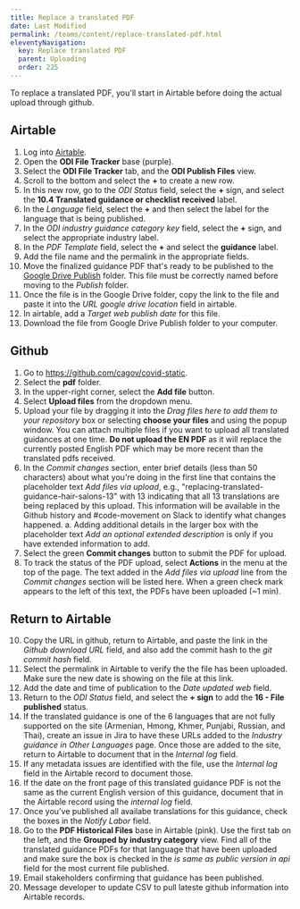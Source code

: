 ```yaml
---
title: Replace a translated PDF
date: Last Modified 
permalink: /teams/content/replace-translated-pdf.html
eleventyNavigation:
  key: Replace translated PDF
  parent: Uploading
  order: 225
---
```


To replace a translated PDF, you'll start in Airtable before doing the actual upload through github.

## Airtable

1. Log into [Airtable](https://airtable.com/).
2. Open the **ODI File Tracker** base (purple). 
3. Select the **ODI File Tracker** tab, and the **ODI Publish Files** view. 
4. Scroll to the bottom and select the **+** to create a new row. 
5. In this new row, go to the _ODI Status_ field, select the **+** sign, and select the **10.4 Translated guidance or checklist received** label.
6. In the _Language_ field, select the **+** and then select the label for the language that is being published.
7. In the _ODI industry guidance category key_ field, select the **+** sign, and select the appropriate industry label. 
8. In the _PDF Template_ field, select the **+** and select the **guidance** label.
9. Add the file name and the permalink in the appropriate fields. 
10. Move the finalized guidance PDF that's ready to be published to the [Google Drive Publish](https://drive.google.com/drive/folders/1f8ZjcJcXxFt-he7NT6g3S7uJ69CfpwAz?usp=sharing) folder. This file must be correctly named before moving to the _Publish_ folder. 
12. Once the file is in the Google Drive folder, copy the link to the file and paste it into the _URL google drive location_ field in airtable. 
13. In airtable, add a _Target web publish date_ for this file. 
14. Download the file from Google Drive Publish folder to your computer.

## Github

1. Go to https://github.com/cagov/covid-static.
2. Select the **pdf** folder.
3. In the upper-right corner, select the **Add file** button.
4. Select **Upload files** from the dropdown menu.
5. Upload your file by dragging it into the _Drag files here to add them to your repository_ box or selecting **choose your files** and using the popup window. You can attach multiple files if you want to upload all translated guidances at one time. **Do not upload the EN PDF** as it will replace the currently posted English PDF which may be more recent than the translated pdfs received.
6. In the _Commit changes_ section, enter brief details (less than 50 characters) about what you're doing in the first line that contains the placeholder text _Add files via upload_, e.g., "replacing-translated-guidance-hair-salons-13" with 13 indicating that all 13 translations are being replaced by this upload. This information will be available in the Github history and #code-movement on Slack to identify what changes happened. 
  a. Adding additional details in the larger box with the placeholder text _Add an optional extended description_ is only if you have extended information to add.
7. Select the green **Commit changes** button to submit the PDF for upload.
8. To track the status of the PDF upload, select **Actions** in the menu at the top of the page. The text added in the _Add files via upload_ line from the _Commit changes_ section will be listed here. When a green check mark appears to the left of this text, the PDFs have been uploaded (~1 min). 

## Return to Airtable

10. Copy the URL in github, return to Airtable, and paste the link in the _Github download URL_ field, and also add the commit hash to the _git commit hash_ field. 
11. Select the permalink in Airtable to verify the the file has been uploaded. Make sure the new date is showing on the file at this link. 
12. Add the date and time of publication to the _Date updated web_ field.
13. Return to the _ODI Status_ field, and select the **+ sign** to add the **16 - File published** status.
14. If the translated guidance is one of the 6 languages that are not fully supported on the site (Armenian, Hmong, Khmer, Punjabi, Russian, and Thai), create an issue in Jira to have these URLs added to the _Industry guidance in Other Languages_ page. Once those are added to the site, return to Airtable to document that in the _Internal log_ field.
15. If any metadata issues are identified with the file, use the _Internal log_ field in the Airtable record to document those.
16. If the date on the front page of this translated guidance PDF is not the same as the current English version of this guidance, document that in the Airtable record using the _internal log_ field. 
17. Once you've published all availabe translations for this guidance, check the boxes in the _Notify Labor_ field. 
18. Go to the **PDF Historical Files** base in Airtable (pink). Use the first tab on the left, and the **Grouped by industry category** view. Find all of the translated guidance PDFs for that language that have been uploaded and make sure the box is checked in the _is same as public version in api_ field for the most current file published.
23. Email stakeholders confirming that guidance has been published. 
24. Message developer to update CSV to pull lateste github information into Airtable records. 
